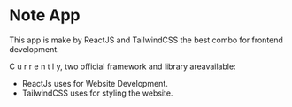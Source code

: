 # Note App

This app is make by ReactJS and TailwindCSS the best combo for frontend development.

C u r r e n t l y, two official framework and library areavailable:

- ReactJs uses for Website Development.
- TailwindCSS uses for styling the website.
